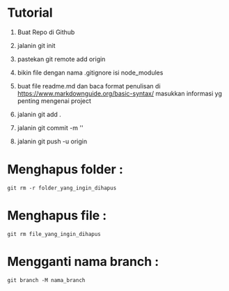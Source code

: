# Tutorial

1. Buat Repo di Github

2. jalanin git init

3. pastekan git remote add origin <alamat repo>

4. bikin file dengan nama .gitignore isi node_modules

5. buat file readme.md dan baca format penulisan di https://www.markdownguide.org/basic-syntax/ 
   masukkan informasi yg penting mengenai project

6. jalanin git add .

7. jalanin git commit -m '<pesan>'

8. jalanin git push -u origin <branch>

# Menghapus folder :
`git rm -r folder_yang_ingin_dihapus`

# Menghapus file :
`git rm file_yang_ingin_dihapus`

# Mengganti nama branch :
`git branch -M nama_branch`